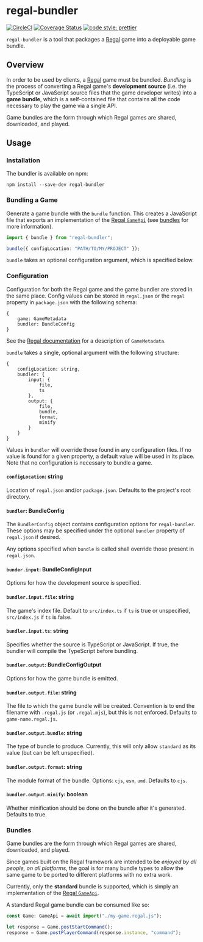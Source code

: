 # regal-bundler

[![CircleCI](https://circleci.com/gh/regal/regal-bundler.svg?style=svg)](https://circleci.com/gh/regal/regal-bundler)
[![Coverage Status](https://coveralls.io/repos/github/regal/regal-bundler/badge.svg?branch=master)](https://coveralls.io/github/regal/regal-bundler?branch=master)
[![code style: prettier](https://img.shields.io/badge/code_style-prettier-ff69b4.svg?style=flat-square)](https://github.com/prettier/prettier)

`regal-bundler` is a tool that packages a [Regal](https://github.com/regal/regal) game into a deployable game bundle.

## Overview

In order to be used by clients, a [Regal](https://github.com/regal/regal) game must be bundled. *Bundling* is the process of converting a Regal game's **development source** (i.e. the TypeScript or JavaScript source files that the game developer writes) into a **game bundle**, which is a self-contained file that contains all the code necessary to play the game via a single API.

Game bundles are the form through which Regal games are shared, downloaded, and played.

## Usage

### Installation

The bundler is available on npm:

```
npm install --save-dev regal-bundler
```

### Bundling a Game

Generate a game bundle with the `bundle` function. This creates a JavaScript file that exports an implementation of the [Regal `GameApi`](https://github.com/regal/regal/blob/master/src/api/game-api.ts) (see [bundles](#bundles) for more information).

```ts
import { bundle } from "regal-bundler";

bundle({ configLocation: "PATH/TO/MY/PROJECT" });
```

`bundle` takes an optional configuration argument, which is specified below.

### Configuration

Configuration for both the Regal game and the game bundler are stored in the same place. Config values can be stored in `regal.json` or the `regal` property in `package.json` with the following schema:

```
{
    game: GameMetadata
    bundler: BundleConfig
}
```

See the [Regal documentation](https://github.com/regal/regal/blob/master/src/config/game-metadata.ts) for a description of `GameMetadata`.

`bundle` takes a single, optional argument with the following structure:

```
{
    configLocation: string,
    bundler: {
        input: {
            file,
            ts
        },
        output: {
            file,
            bundle,
            format,
            minify
        }
    }
}
```

Values in `bundler` will override those found in any configuration files. If no value is found for a given property, a default value will be used in its place. Note that no configuration is necessary to bundle a game.

#### `configLocation`: string

Location of `regal.json` and/or `package.json`. Defaults to the project's root directory.

#### `bundler`: BundleConfig

The `BundlerConfig` object contains configuration options for `regal-bundler`. These options may be specified under the optional `bundler` property of `regal.json` if desired.

Any options specified when `bundle` is called shall override those present in `regal.json`.

#### `bunder.input`: BundleConfigInput

Options for how the development source is specified.

#### `bundler.input.file`: string

The game's index file. Default to `src/index.ts` if `ts` is true or unspecified, `src/index.js` if `ts` is false.

#### `bundler.input.ts`: string

Specifies whether the source is TypeScript or JavaScript. If true, the bundler will compile the TypeScript before bundling.

#### `bundler.output`: BundleConfigOutput

Options for how the game bundle is emitted.

#### `bundler.output.file`: string

The file to which the game bundle will be created. Convention is to end the filename with `.regal.js` (or `.regal.mjs`), but this is not enforced. Defaults to `game-name.regal.js`.

#### `bundler.output.bundle`: string

The type of bundle to produce. Currently, this will only allow `standard` as its value (but can be left unspecified).

#### `bundler.output.format`: string

The module format of the bundle. Options: `cjs`, `esm`, `umd`. Defaults to `cjs`.

#### `bundler.output.minify`: boolean

Whether minification should be done on the bundle after it's generated. Defaults to true.

### Bundles

Game bundles are the form through which Regal games are shared, downloaded, and played.

Since games built on the Regal framework are intended to be *enjoyed by all people, on all platforms*, the goal is for many bundle types to allow the same game to be ported to different platforms with no extra work.

Currently, only the **standard** bundle is supported, which is simply an implementation of the [Regal `GameApi`](https://github.com/regal/regal/blob/master/src/api/game-api.ts).

A standard Regal game bundle can be consumed like so:

```ts
const Game: GameApi = await import("./my-game.regal.js");

let response = Game.postStartCommand();
response = Game.postPlayerCommand(response.instance, "command");
```